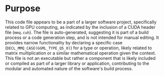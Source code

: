 # Purpose
This code file appears to be a part of a larger software project, specifically related to GPU computing, as indicated by the inclusion of a CUDA header file (`mmq.cuh`). The file is auto-generated, suggesting it is part of a build process or a code generation step, and is not intended for manual editing. It provides narrow functionality by declaring a specific case (`DECL_MMQ_CASE(GGML_TYPE_Q5_0)`) for a type or operation, likely related to matrix multiplication or a similar mathematical operation given the context. This file is not an executable but rather a component that is likely included or compiled as part of a larger library or application, contributing to the modular and automated nature of the software's build process.
